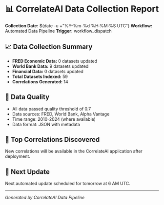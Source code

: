 # 📊 CorrelateAI Data Collection Report

**Collection Date:** $(date -u +"%Y-%m-%d %H:%M:%S UTC")
**Workflow:** Automated Data Pipeline
**Trigger:** workflow_dispatch

## 📈 Data Collection Summary

- **FRED Economic Data:** 0 datasets updated
- **World Bank Data:** 9 datasets updated  
- **Financial Data:** 0 datasets updated
- **Total Datasets Indexed:** 59
- **Correlations Generated:** 14

## 🎯 Data Quality

- All data passed quality threshold of 0.7
- Data sources: FRED, World Bank, Alpha Vantage
- Time range: 2010-2024 (where available)
- Data format: JSON with metadata

## 🔗 Top Correlations Discovered

New correlations will be available in the CorrelateAI application after deployment.

## 🚀 Next Update

Next automated update scheduled for tomorrow at 6 AM UTC.

---
*Generated by CorrelateAI Data Pipeline*
